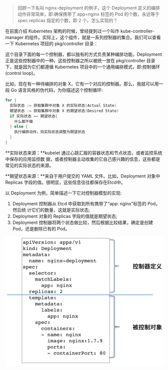 > 回顾一下名叫 nginx-deployment 的例子，这个 Deployment 定义的编排动作非常简单，即:确保携带了 app=nginx 标签的 Pod 的个数，永远等于 spec.replicas 指定的个数，即 2 个。怎么实现的？

在前面介绍 Kubernetes 架构的时候，曾经提到过一个叫作 kube-controller-manager 的组件。实际上，这个组件，就是一系列控制器的集合。我们可以查看一下 Kubernetes 项目的 pkg/controller 目录：

这个目录下面的每一个控制器，都以独有的方式负责某种编排功能。Deployment正是这些控制器中的一种。这些控制器之所以被统一放在 pkg/controller 目录下，就是因为它们都遵循 Kubernetes 项目中的一个通用编排模式，即:控制循环(control loop)。

比如，现在有一种待编排的对象 X，它有一个对应的控制器。那么，我就可以用一段 Go 语言风格的伪代码，为你描述这个控制循环:

```go
for {
  实际状态 := 获取集群中对象 X 的实际状态(Actual State) 
  期望状态 := 获取集群中对象 X 的期望状态(Desired State) 
  if 实际状态 == 期望状态{
    什么都不做
  } else {
    执行编排动作，将实际状态调整为期望状态
  }
}
```

**实际状态来源：**kubelet 通过心跳汇报的容器状态和节点状态，或者监控系统中保存的应用监控数 据，或者控制器主动收集的它自己感兴趣的信息，这些都是常见的实际状态的来源。

**期望状态来源：**来自于用户提交的 YAML 文件。比如，Deployment 对象中 Replicas 字段的值。很明显，这些信息往往都保存在Etcd中。

以 Deployment 为例，简单描述一下它对控制器模型的实现:

1. Deployment 控制器从 Etcd 中获取到所有携带了“app: nginx”标签的 Pod，然后统 计它们的数量，这就是实际状态;
2. Deployment 对象的 Replicas 字段的值就是期望状态;
3. Deployment 控制器将两个状态做比较，然后根据比较结果，确定是创建 Pod，还是删除已有的 Pod。

<img src="../images/image-20200603153729126.png" alt="image-20200603153729126" style="zoom: 50%;" />